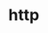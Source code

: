 <!--
 * Author  Vincy.Li
 * Date  2023-07-13 19:47:09
 * LastEditors  Vincy.Li
 * LastEditTime  2023-07-13 20:05:48
 * Description
-->

# http
